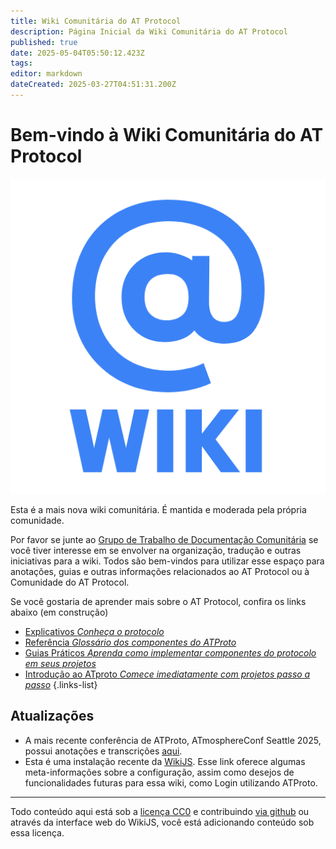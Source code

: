 ```yaml
---
title: Wiki Comunitária do AT Protocol
description: Página Inicial da Wiki Comunitária do AT Protocol
published: true
date: 2025-05-04T05:50:12.423Z
tags: 
editor: markdown
dateCreated: 2025-03-27T04:51:31.200Z
---
```


# Bem-vindo à Wiki Comunitária do AT Protocol

![logo da @wiki](/assets/atwiki512.png)

Esta é a mais nova wiki comunitária. É mantida e moderada pela própria comunidade.

Por favor se junte ao [Grupo de Trabalho de Documentação Comunitária](/working-groups/community-documentation/) se você tiver interesse em se envolver na organização, tradução e outras iniciativas para a wiki. Todos são bem-vindos para utilizar esse espaço para anotações, guias e outras informações relacionados ao AT Protocol ou à Comunidade do AT Protocol.

Se você gostaria de aprender mais sobre o AT Protocol, confira os links abaixo (em construção)

- [Explicativos *Conheça o protocolo*](/wiki/explainers)
- [Referência *Glossário dos componentes do ATProto*](/wiki/reference)
- [Guias Práticos *Aprenda como implementar componentes do protocolo em seus projetos*](/wiki/guides)
- [Introdução ao ATproto *Comece imediatamente com projetos passo a passo*](/wiki/tutorials)
{.links-list}

## Atualizações

<!-- Existe uma forma de mostrar aqui as páginas recentemente atualizadas? -->
* A mais recente conferência de ATProto, ATmosphereConf Seattle 2025, possui anotações e transcrições [aqui](/atmosphereconf/seattle2025).
* Esta é uma instalação recente da [WikiJS](/wikijs). Esse link oferece algumas meta-informações sobre a configuração, assim como desejos de funcionalidades futuras para essa wiki, como Login utilizando ATProto.


---
Todo conteúdo aqui está sob a [licença CC0](https://github.com/ATProtocol-Community/atprotocommunitywiki?tab=CC0-1.0-1-ov-file#readme) e contribuindo [via github](https://github.com/ATProtocol-Community/atprotocommunitywiki) ou através da interface web do WikiJS, você está adicionando conteúdo sob essa licença.